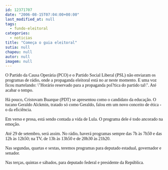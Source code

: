 ```yaml
---
id: 12371707
date: "2006-08-15T07:04:00+00:00"
last_modified_at: null
tags:
  - fundo-eleitoral
categories:
  - noticias
title: "Começa o guia eleitoral"
sutia: null
chapeu: null
autor: null
imagem: null
---
```

<p><P><FONT face=Verdana>O Partido da Causa Operária (PCO) e o Partido Social Liberal (PSL) não enviaram os programas de rádio, onde a propaganda eleitoral&nbsp;está no ar neste momento. E uma voz ficou martelando: \"Horário reservado para a propaganda pol?tica do partido tal\". Até acabar o tempo.</FONT></P></p>
<p><P><FONT face=Verdana>Há pouco, Cristovam Buarque (PDT) se apresentou como o candidato da educação. O tucano Geraldo Alckmin, tratado só como Geraldo, falou em um novo conceito de ética - o da eficiência.</FONT></P></p>
<p><P><FONT face=Verdana>Em verso e prosa,&nbsp;está sendo contada a vida de Lula. O programa dele é todo ancorado na emoção.</FONT></P></p>
<p><P><FONT face=Verdana>Até 29 de setembro, será assim. No rádio, haverá programas sempre das 7h às 7h50 e das 12h às 12h50; na TV,&nbsp;de 13h às 13h50 e de 20h30 às 21h20.</FONT></P></p>
<p><P><FONT face=Verdana>Nas segundas, quartas e sextas, teremos programas para deputado estadual, governador e senador.</FONT></P></p>
<p><P><FONT face=Verdana>Nas terças, quintas e sábados, para deputado federal e presidente da República.</FONT></P> </p>

